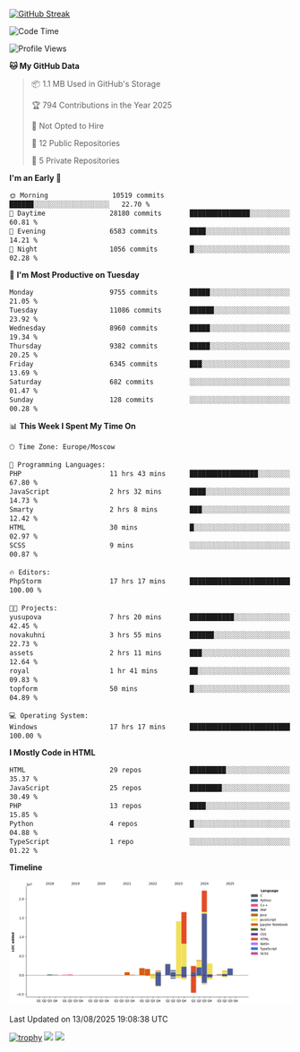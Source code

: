 [![GitHub Streak](https://github-readme-streak-stats.herokuapp.com/?user=yogik10)](https://git.io/streak-stats)
<!--START_SECTION:waka-->
![Code Time](http://img.shields.io/badge/Code%20Time-1%2C565%20hrs%2037%20mins-blue)

![Profile Views](http://img.shields.io/badge/Profile%20Views-0-blue)

**🐱 My GitHub Data** 

> 📦 1.1 MB Used in GitHub's Storage 
 > 
> 🏆 794 Contributions in the Year 2025
 > 
> 🚫 Not Opted to Hire
 > 
> 📜 12 Public Repositories 
 > 
> 🔑 5 Private Repositories 
 > 
**I'm an Early 🐤** 

```text
🌞 Morning                10519 commits       ██████░░░░░░░░░░░░░░░░░░░   22.70 % 
🌆 Daytime                28180 commits       ███████████████░░░░░░░░░░   60.81 % 
🌃 Evening                6583 commits        ████░░░░░░░░░░░░░░░░░░░░░   14.21 % 
🌙 Night                  1056 commits        █░░░░░░░░░░░░░░░░░░░░░░░░   02.28 % 
```
📅 **I'm Most Productive on Tuesday** 

```text
Monday                   9755 commits        █████░░░░░░░░░░░░░░░░░░░░   21.05 % 
Tuesday                  11086 commits       ██████░░░░░░░░░░░░░░░░░░░   23.92 % 
Wednesday                8960 commits        █████░░░░░░░░░░░░░░░░░░░░   19.34 % 
Thursday                 9382 commits        █████░░░░░░░░░░░░░░░░░░░░   20.25 % 
Friday                   6345 commits        ███░░░░░░░░░░░░░░░░░░░░░░   13.69 % 
Saturday                 682 commits         ░░░░░░░░░░░░░░░░░░░░░░░░░   01.47 % 
Sunday                   128 commits         ░░░░░░░░░░░░░░░░░░░░░░░░░   00.28 % 
```


📊 **This Week I Spent My Time On** 

```text
🕑︎ Time Zone: Europe/Moscow

💬 Programming Languages: 
PHP                      11 hrs 43 mins      █████████████████░░░░░░░░   67.80 % 
JavaScript               2 hrs 32 mins       ████░░░░░░░░░░░░░░░░░░░░░   14.73 % 
Smarty                   2 hrs 8 mins        ███░░░░░░░░░░░░░░░░░░░░░░   12.42 % 
HTML                     30 mins             █░░░░░░░░░░░░░░░░░░░░░░░░   02.97 % 
SCSS                     9 mins              ░░░░░░░░░░░░░░░░░░░░░░░░░   00.87 % 

🔥 Editors: 
PhpStorm                 17 hrs 17 mins      █████████████████████████   100.00 % 

🐱‍💻 Projects: 
yusupova                 7 hrs 20 mins       ███████████░░░░░░░░░░░░░░   42.45 % 
novakuhni                3 hrs 55 mins       ██████░░░░░░░░░░░░░░░░░░░   22.73 % 
assets                   2 hrs 11 mins       ███░░░░░░░░░░░░░░░░░░░░░░   12.64 % 
royal                    1 hr 41 mins        ██░░░░░░░░░░░░░░░░░░░░░░░   09.83 % 
topform                  50 mins             █░░░░░░░░░░░░░░░░░░░░░░░░   04.89 % 

💻 Operating System: 
Windows                  17 hrs 17 mins      █████████████████████████   100.00 % 
```

**I Mostly Code in HTML** 

```text
HTML                     29 repos            █████████░░░░░░░░░░░░░░░░   35.37 % 
JavaScript               25 repos            ████████░░░░░░░░░░░░░░░░░   30.49 % 
PHP                      13 repos            ████░░░░░░░░░░░░░░░░░░░░░   15.85 % 
Python                   4 repos             █░░░░░░░░░░░░░░░░░░░░░░░░   04.88 % 
TypeScript               1 repo              ░░░░░░░░░░░░░░░░░░░░░░░░░   01.22 % 
```



**Timeline**

![Lines of Code chart](https://raw.githubusercontent.com/Yogik10/Yogik10/main/assets/bar_graph.png)


 Last Updated on 13/08/2025 19:08:38 UTC
<!--END_SECTION:waka-->
[![trophy](https://github-profile-trophy.vercel.app/?username=yogik10)](https://github.com/ryo-ma/github-profile-trophy)
![](https://github-profile-summary-cards.vercel.app/api/cards/profile-details?username=yogik10&theme=solarized_dark)
![](https://github-profile-summary-cards.vercel.app/api/cards/most-commit-language?username=yogik10&theme=solarized_dark)


